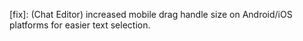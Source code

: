 [fix]: (Chat Editor) increased mobile drag handle size on Android/iOS platforms for easier text selection.
